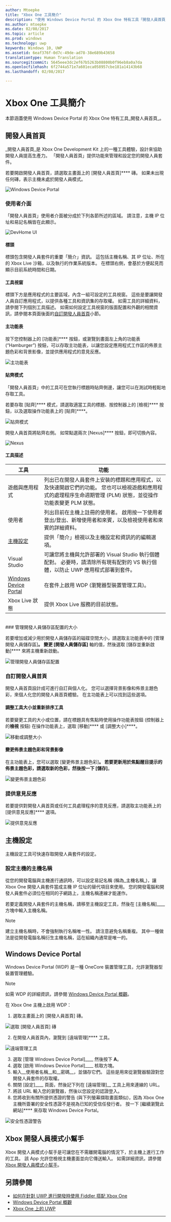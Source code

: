 ```yaml
---
author: Mtoepke
title: "Xbox One 工具簡介"
description: "使用 Windows Device Portal 的 Xbox One 特有工具「開發人員首頁」。"
ms.author: mtoepke
ms.date: 02/08/2017
ms.topic: article
ms.prod: windows
ms.technology: uwp
keywords: Windows 10, UWP
ms.assetid: 6eaf376f-0d7c-49de-ad78-38e689b43658
translationtype: Human Translation
ms.sourcegitcommit: 5645eee3dc2ef67b5263b08800b0f96eb8a0a7da
ms.openlocfilehash: 6f2744a571e7a601eca058957cbe181a14143b68
ms.lasthandoff: 02/08/2017

---
```


# <a name="introduction-to-xbox-one-tools"></a>Xbox One 工具簡介

本節涵蓋使用 Windows Device Portal 的 Xbox One 特有工具_開發人員首頁_。

## <a name="dev-home"></a>開發人員首頁

_開發人員首頁_是 Xbox One Development Kit 上的一種工具體驗，設計來協助開發人員提高生產力。 「開發人員首頁」提供功能來管理和設定您的開發人員套件。

若要開啟開發人員首頁，請選取主畫面上的 [開發人員首頁]**** 磚。 如果未出現任何磚，表示主機未處於開發人員模式。

  ![Windows Device Portal](images/windowsdeviceportal_1.png)

### <a name="user-interface"></a>使用者介面
「開發人員首頁」使用者介面被分成於下列各節所述的區域。 請注意，主機 IP 位址和易記名稱皆在此顯示。

  ![DevHome UI](images/devhome_ui.png)

#### <a name="header"></a>標頭
標頭包含開發人員套件的重要「簡介」資訊。 這包括主機名稱、其 IP 位址、所在的 Xbox Live 沙箱，以及執行的作業系統版本。 在標頭右側，會基於方便起見而顯示目前系統時間和日期。

#### <a name="tool-windows"></a>工具視窗
標頭下方是應用程式的主要區域，內含一組可設定的工具視窗。 這些是要讓開發人員自訂應用程式，以提供各種工具和資訊集的存取權。 如需工具的詳細資料，請參閱下列個別工具描述。 如需如何設定工具視窗的版面配置和外觀的相關資訊，請參閱本頁面後面的[自訂開發人員首頁](#customizing-dev-home)小節。

#### <a name="main-menu"></a>主功能表
按下您控制器上的 [功能表]**** 按鈕，或瀏覽到畫面左上角的功能表 (“Hamburger”) 按鈕，可以存取主功能表，以讓您設定應用程式工作區的佈景主題色彩和背景影像，並提供應用程式的意見反應。

  ![主功能表](images/devhome_mainmenu.png)

#### <a name="snap-mode"></a>貼齊模式
「開發人員首頁」中的工具可在您執行標題時貼齊側邊，讓您可以在測試時輕鬆地存取工具。


若要存取 [貼齊]**** 模式，請選取適當工具的標題、按控制器上的 [檢視]**** 按鈕，以及選取操作功能表上的 [貼齊]****。

  ![貼齊模式](images/devhome_snapmode.png)

開發人員首頁將貼齊右側。 如常點選兩次 [Nexus]**** 按鈕，即可切換內容。

  ![Nexus](images/devhome_nexus.png)

#### <a name="tool-descriptions"></a>工具描述
| 工具    | 功能 |
|-------|--------------|
| 遊戲與應用程式    | 列出已在開發人員套件上安裝的標題和應用程式，以及快速開啟它們的功能。 您也可以檢視遊戲和應用程式的處理程序生命週期管理 (PLM) 狀態，並從操作功能表變更 PLM 狀態。 |
| 使用者    | 列出目前在主機上註冊的使用者。 啟用按一下使用者登出/登出、新增使用者和來賓，以及檢視使用者和來賓的詳細資料。 |
| [主機設定](#console-settings) | 提供「簡介」檢視以及主機設定和資訊的的編輯選項。 |
| Visual Studio | 可讓您將主機與允許部署的 Visual Studio 執行個體配對。 必要時，請清除所有現有配對的 VS 執行個體，以防止 UWP 應用程式部署到套件。 |
| [Windows Device Portal](#windows-device-portal) |    在套件上啟用 WDP (瀏覽器型裝置管理工具)。 |
| Xbox Live 狀態 | 提供 Xbox Live 服務的目前狀態。 |
<br/>
### <a name="managing-the-size-of-the-developer-storage-allocation"></a>管理開發人員儲存區配置的大小

若要增加或減少用於開發人員儲存區的磁碟空間大小，請選取主功能表中的 [管理開發人員儲存區]****。 變更 [開發人員儲存區]**** 軸的值，然後選取 [儲存並重新啟動]**** 來將主機重新啟動。

  ![管理開發人員儲存區配置](images/devhome_storage.png)

### <a name="customizing-dev-home"></a>自訂開發人員首頁

開發人員首頁設計成可進行自訂與個人化。 您可以選擇背景影像和佈景主題色彩，來個人化您的開發人員首頁體驗。 在主功能表上可以找到這些選項。

#### <a name="resizing-and-reordering-tools"></a>調整工具大小並重新排序工具
若要變更工具的大小或位置，請在標題具有焦點時使用操作功能表按鈕 (控制器上的**檢視** 按鈕) 在操作功能表上，選取 [移動]**** 或 [調整大小]****。

  ![移動或調整大小](images/devhome_move.png)

#### <a name="changing-theme-color-and-background-image"></a>變更佈景主題色彩和背景影像
在主功能表上，您可以選取 [變更佈景主題色彩]****。 若要更新用於焦點醒目提示的佈景主題色彩，請選取新的色彩，然後按一下 [儲存]****。

  ![變更佈景主題色彩](images/devhome_colors.png)

### <a name="providing-feedback"></a>提供意見反應
若要提供對開發人員首頁或任何工具處理程序的意見反應，請選取主功能表上的 [提供意見反應]**** 選項。

  ![提供意見反應](images/devhome_feedback.png)

## <a name="console-settings"></a>主機設定
主機設定工具可快速存取開發人員套件的設定。

### <a name="setting-a-hostname-for-the-console"></a>設定主機的主機名稱
從您的開發電腦與主機進行通訊時，可以設定易記名稱 (稱為_主機名稱_)，讓 Xbox One 開發人員套件當成主機 IP 位址的替代項目來使用。 您的開發電腦和開發人員套件必須位在相同的子網路上，主機名稱連線才能運作。  

若要定義開發人員套件的主機名稱，請移至主機設定工具，然後在 [主機名稱]____ 方塊中輸入主機名稱。  

> [!NOTE]
> 建立主機名稱時，不會強制執行名稱唯一性。 請注意避免名稱重複。 其中一種做法是從開發電腦名稱衍生主機名稱，這在組織內通常是唯一的。

## <a name="windows-device-portal"></a>Windows Device Portal
Windows Device Portal (WDP) 是一種 OneCore 裝置管理工具，允許瀏覽器型裝置管理體驗。

> [!NOTE]
> 如需 WDP 的詳細資訊，請參閱 [Windows Device Portal 概觀](../debug-test-perf/device-portal.md)。

在 Xbox One 主機上啟用 WDP：

1. 選取主畫面上的 [開發人員首頁] 磚。

  ![選取 [開發人員首頁] 磚](images/windowsdeviceportal_1.png)

2. 在開發人員首頁內，瀏覽到 [遠端管理]**** 工具。

  ![遠端管理工具](images/windowsdeviceportal_2.png)

3. 選取 [管理 Windows Device Portal]____ 然後按下 __A__。
4. 選取 [啟用 Windows Device Portal]____ 核取方塊。
5. 輸入__使用者名稱__和__密碼__，並儲存它們。 這些是用來從瀏覽器驗證對您開發人員套件的存取權。
6. 關閉 [設定]____ 頁面，然後記下列在 [遠端管理]__ 工具上用來連線的 URL。
7. 將該 URL 輸入您的瀏覽器，然後以您設定的認證登入。
8. 您將收到有關所提供憑證的警告 (與下列螢幕擷取畫面類似)，因為 Xbox One 主機所簽署的安全性憑證不是視為已知的受信任發行者。 按一下 [繼續瀏覽此網站]**** 來存取 Windows Device Portal。

  ![安全性憑證警告](images/security_cert_warning.jpg)

## <a name="xbox-dev-mode-companion"></a>Xbox 開發人員模式小幫手
Xbox 開發人員模式小幫手是可讓您在不需離開電腦的情況下，於主機上進行工作的工具。 該 App 允許您檢視主機畫面並向它傳送輸入。 如需詳細資訊，請參閱 [Xbox 開發人員模式小幫手](xbox-dev-mode-companion.md)。

## <a name="see-also"></a>另請參閱
- [如何在針對 UWP 進行開發時使用 Fiddler 搭配 Xbox One](uwp-fiddler.md)
- [Windows Device Portal 概觀](../debug-test-perf/device-portal.md)
- [Xbox One 上的 UWP](index.md)


----


